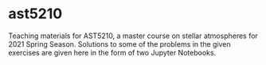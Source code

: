 # ast5210
Teaching materials for AST5210, a master course on stellar atmospheres for 2021 Spring Season.
Solutions to some of the problems in the given exercises are given here in the form of two Jupyter Notebooks. 

